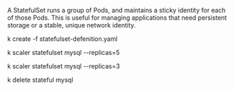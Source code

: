 A StatefulSet runs a group of Pods, and maintains a sticky identity for each of those Pods. This is useful for managing applications that need persistent storage or a stable, unique network identity.


k create -f statefulset-defenition.yaml

k scaler statefulset mysql --replicas=5

k scaler statefulset mysql --replicas=3


k delete stateful mysql

